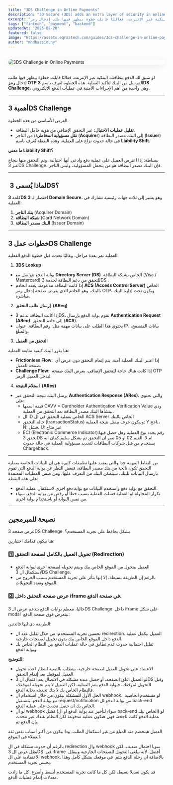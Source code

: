 ```yaml
---
title: "3DS Challenge in Online Payments"
description: "3D Secure (3DS) adds an extra layer of security in online payments by verifying the customer’s identity (e.g., OTP, biometrics). However, challenges include poor user experience, higher transaction drop-offs, and delays in payment completion. This guide explains the trade-off between security and usability."
excerpt: "لو سبق لك الدفع ببطاقتك البنكية عبر الإنترنت، فغالبًا قابلت خطوة بيظهر فيها طلب إدخال رمز OTP المرسل من البنك لتأكيد العملية. هذه الخطوة تُعرف باسم 3DS Challenge، وهي واحدة من أهم الإجراءات الأمنية في عمليات الدفع الإلكتروني."
tags: ["fintech", "payment", "backend"]
updatedAt: "2025-08-20"
featured: false
image: "https://assets.eqraatech.com/guides/3ds-challenge-in-online-payments.png"
author: "mhdbassiouny"
---
```


<img src="https://assets.eqraatech.com/guides/3ds-challenge-in-online-payments.png" alt="3DS Challenge in Online Payments" ondragstart="return false;" oncontextmenu="return false;" style="display: block; margin: 2rem auto; border-radius: 1rem; box-shadow: 0 4px 24px 0 rgba(0,0,0,0.08);" />

لو سبق لك الدفع ببطاقتك البنكية عبر الإنترنت، فغالبًا قابلت خطوة بيظهر فيها طلب إدخال **رمز OTP** المرسل من البنك لتأكيد العملية. هذه الخطوة تُعرف باسم **3DS Challenge**، وهي واحدة من أهم الإجراءات الأمنية في عمليات الدفع الإلكتروني.

---

## أهمية 3DS Challenge

الغرض الأساسي من هذه الخطوة:

- **تقليل عمليات الاحتيال:** عبر التحقق الإضافي من هوية حامل البطاقة.
- **نقل مسؤولية المخاطرة:** من التاجر (**Acquirer**) إلى البنك مصدر البطاقة (**Issuer**) في حالة حدوث نزاع على العملية. وهذه النقطة تُعرف باسم **Liability Shift**.

**ما معني Liability Shift؟**

ببساطة: إذا اعترض العميل على عملية دفع وادعى أنها احتيالية، وتم التحقق منها بنجاح عبر 3DS Challenge، فإن البنك مصدر البطاقة هو من يتحمل المسؤولية، وليس التاجر.

---

##  **لماذا يُسمى 3DS؟**

كلمة **3DS** اختصار لـ **3 Domain Secure**، وهو يشير إلى ثلاث جهات رئيسية تشارك في العملية:

1. **بنك التاجر** (Acquirer Domain)
2. **شبكة البطاقة** (Card Network Domain)
3. **البنك مصدر البطاقة** (Issuer Domain)

---

## خطوات عمل 3DS Challenge

العملية تمر بعدة مراحل، وغالبًا تحدث قبل خطوة الدفع الفعلية:

1. **3DS Lookup**

- بوابة الدفع تتواصل مع **Directory Server (DS)**  الخاص بشبكة البطاقة (Visa / Mastercard) للتحقق من دعم البطاقة لخدمة 3DS .
- إذا كانت البطاقة مدعومة، يحدد الخادم **ACS (Access Control Server)** الخاص بالبنك، وهو الخادم الذي يعرض صفحة إدخال رمز OTP، ويكون تحت إدارة البنك مباشرة.

2. **إرسال طلب التحقق  (AReq)**

- إذا كانت البطاقة تدعم 3DS، تقوم بوابة الدفع بإرسال **Authentication Request (AReq)**  إلى خادم التحقق (**ACS**).
- يحتوي هذا الطلب على بيانات مهمة مثل: رقم البطاقة، عنوان IP، بيانات المتصفح، والمبلغ.

3. **التحقق من العميل**

هنا يقرر البنك كيفية متابعة العملية:

- **Frictionless Flow**:  إذا اعتبر البنك العملية آمنة، يتم إتمام التحقق دون عرض أي صفحة للعميل.
- **Challenge Flow**:  إذا كانت هناك حاجة للتحقق الإضافي، يعرض البنك صفحة OTP ليدخل العميل الرمز.

4. **استلام النتيجة  (ARes)**

- يرسل البنك نتيجة التحقق عبر **Authentication Response (ARes)**، والتي تحتوي على:
    - قيمة اسمها CAVV = Cardholder Authentication Verification Value ودي بينشأها البنك مصدر البطاقة بعد التحقق من العملية.
    - ال ID الخاص بعملية التحقق في ال ACS Server الخاص بالبنك
    - حالة التحقق (transactionStatus) وبيكون حرف بيمثل نتيجة العملية: Y ناجح، N: فشل، U: غير متاح
    - ECI (Electronic Commerce Indicator):رقم يحدد نوع العملية وهل حصل فيها تحقق 3DS ام لا. القيم 02 او 05 تعبر ان التحقق تم بشكل سليم.كمان انه يستخدم من قبل شركات البطاقات لتحديد مسؤولية العملية في حالة حدوث  Chargeback.
---

من النقاط المهمة جدا والتي يعتمد عليها تطبيقات كثيرة هي ان البيانات الخاصة بعملية التحقق تكون ناتجة من بنك مصدر البطاقة، فبغض النظر عن بوابة الدفع التي تقوم بارسال البيانات للبنك، سيتمكن البنك من التعرف عليها. ومن ضمن العمليات المعتمدة علي هذه النقطة:

- التحقق مع بوابة دفع واستخدم البيانات مع بوابة دفع اخري لاستكمال عملية الدفع.
- تكرار المحاولة لو العملية فشلت العملية بسبب خطأ أو رفض من بوابة الدفع، سواء من نفس البوابة أو باستخدام بوابة اخري.

---

## **نصيحة للمبرمجين**

عرض صفحة 3DS Challenge  بشكل يحافظ على تجربة المستخدم؟

هنا بيكون قدامك اختيارين:

### 1️⃣ تحويل العميل بالكامل لصفحة التحقق (Redirection)

- العميل بيتحول من الموقع الخاص بيك وبيتم تحويله لصفحة اخري لبوابة الدفع لاستكمال ال 3DS Challenge.
- بالرغم إن الطريقة بسيطة، إلا إنها بتأثر على تجربة المستخدم بسبب الخروج من الموقع وتعدد التحويلات.

### 2️⃣ عرض صفحة التحقق داخل iframe في صفحة الدفع.

حاليا، معظم بوابات الدفع بتدعم عرض الـ 3DS Challenge  داخل iframe على شكل modal  بيتعرض فوق صفحة الدفع:

الطريقة دي ليها فائدتين:

- تحسين تجربة المستخدم: من خلال تقليل عدد ال redirection. العميل بيكمل عملية الدفع داخل الموقع الخاص بيك بدون تحويل لصفحات خارجية.
- تقليل احتمالية حدوث عدم تطابق في حالة عمليات الدفع بين النظام الخاص بك وبوابة الدفع.

**للتوضيح:**

- الاعتماد على تحويل العميل لصفحة خارجية، بيتطلب بالتبعية انتظار اعدة تحويل العميل لموقعك بعد إتمام التحقق.
- لو العميل اغلق الصفحة، أو حصل عنده مشكلة في الاتصال بعد اكتمال ال 3DS وقبل التحويل لموقعك، فبوابة الدفع بتتم العملية، لكن العميل لا يتم تحويله لموقعك، فالنظام الخاص بك لا يتك تحديثه بحالة الدفع.
- الحل الأول للمشكلة بيكون من خلال استخدام ال webhook.  لو مستخدم الخاصية مع بوابة الدفع، بتستقبل request/notification من بوابة الدفع لل back-end الخاص بك ان حصل تحديث علي عملية الدفع.
- لو ال webhook فشل (سواء لتأخير عند بوابة الدفع او ال back-end الخاص بيك) لو عملية الدفع كانت ناجحة، فهي هتكون عملية مدفوعة لكن النظام عندك غير محدث بان الدفع تم.

العميل هيتخصم منه المبلغ من غير استكمال الطلب. ودا بيكون من أكبر أسباب نقص ثقة العملاء في الموقع.

بالرغم أن حدوث مشكلة في ال redirection وال webhook سويا احتمال ضعيف، لكن يظل عرض ال 3DS  في iframe  أفضل، لأنه بيلغي التحويل للصفحات الخارجية وبيقلل الاعتمادية علي ال webhook. بالاضافة ان رحلة الدفع بتتم  في موقعك بشكل كامل وهذا يحسن تجربة المستخدم.

قد يكون تعديلا بسيط، لكن كل ما كانت تجربة المستخدم أبسط وأسرع، كل ما زادت معدلات إتمام عمليات الدفع.